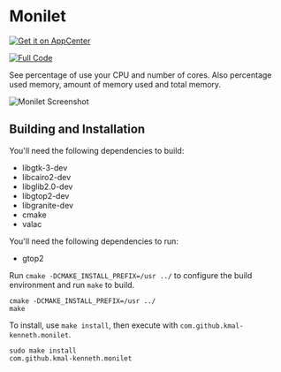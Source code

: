 # Monilet
[![Get it on AppCenter](https://appcenter.elementary.io/badge.svg)](https://appcenter.elementary.io/com.github.kmal-kenneth.monilet) 

[![Full Code](https://raw.github.com/kmal-kenneth/monilet/master/data/badge.png)](https://gitlab.com/kmal-kenneth/monilet)

See percentage of use your CPU and number of cores. Also percentage used memory, amount of memory used and total memory.

![Monilet Screenshot](https://raw.github.com/kmal-kenneth/monilet/master/data/screenshot.png)

## Building and Installation

You'll need the following dependencies to build:

* libgtk-3-dev
* libcairo2-dev
* libglib2.0-dev
* libgtop2-dev
* libgranite-dev
* cmake
* valac

You'll need the following dependencies to run:

* gtop2

Run `cmake -DCMAKE_INSTALL_PREFIX=/usr ../` to configure the build environment and run `make` to build.
	
    cmake -DCMAKE_INSTALL_PREFIX=/usr ../
    make

To install, use `make install`, then execute with `com.github.kmal-kenneth.monilet`.

    sudo make install
    com.github.kmal-kenneth.monilet

